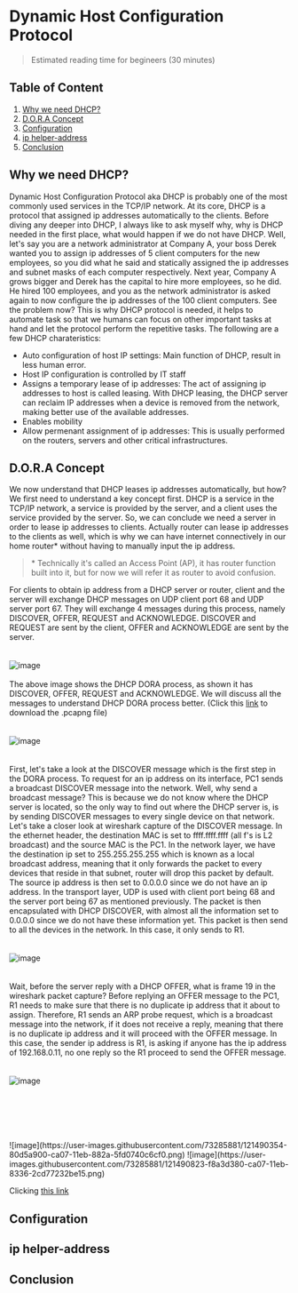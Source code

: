 # Dynamic Host Configuration Protocol
  > Estimated reading time for begineers (30 minutes)
## Table of Content
  1. [Why we need DHCP?](#intro)
  2. [D.O.R.A Concept](#dora)
  3. [Configuration](#config)
  4. [ip helper-address](#iphelp)
  5. [Conclusion](#conclusion)
 
 ## Why we need DHCP? <a name="intro"></a>
 
 Dynamic Host Configuration Protocol aka DHCP is probably one of the most commonly used services in the TCP/IP network. At its core, DHCP is a protocol that assigned ip addresses automatically to the clients. Before diving any deeper into DHCP, I always like to ask myself why, why is DHCP needed in the first place, what would happen if we do not have DHCP. Well, let's say you are a network administrator at Company A, your boss Derek wanted you to assign ip addresses of 5 client computers for the new employees, so you did what he said and statically assigned the ip addresses and subnet masks of each computer respectively. Next year, Company A grows bigger and Derek has the capital to hire more employees, so he did. He hired 100 employees, and you as the network administrator is asked again to now configure the ip addresses of the 100 client computers. See the problem now? This is why DHCP protocol is needed, it helps to automate task so that we humans can focus on other important tasks at hand and let the protocol perform the repetitive tasks. The following are a few DHCP charateristics:
 - Auto configuration of host IP settings: Main function of DHCP, result in less human error.
 - Host IP configuration is controlled by IT staff
 - Assigns a temporary lease of ip addresses: The act of assigning ip addresses to host is called leasing. With DHCP leasing, the DHCP server can reclaim IP addresses when a device is removed from the network, making better use of the available addresses.
 - Enables mobility
 - Allow permenant assignment of ip addresses: This is usually performed on the routers, servers and other critical infrastructures.  


 ## D.O.R.A Concept <a name="dora"></a>
 
 We now understand that DHCP leases ip addresses automatically, but how? We first need to understand a key concept first. DHCP is a service in the TCP/IP network, a service is provided by the server, and a client uses the service provided by the server. So, we can conclude we need a server in order to lease ip addresses to clients. Actually router can lease ip addresses to the clients as well, which is why we can have internet connectively in our home router* without having to manually input the ip address. 
 
  > \* Technically it's called an Access Point (AP), it has router function built into it, but for now we will refer it as router to avoid confusion.

For clients to obtain ip address from a DHCP server or router, client and the server will exchange DHCP messages on UDP client port 68 and UDP server port 67. They will exchange 4 messages during this process, namely DISCOVER, OFFER, REQUEST and ACKNOWLEDGE. DISCOVER and REQUEST are sent by the client, OFFER and ACKNOWLEDGE are sent by the server.
<br />
<br />
<br />
![image](https://user-images.githubusercontent.com/73285881/121533644-0e7abe00-ca33-11eb-83d4-dcac81302a0f.png)
<br />
<br />
The above image shows the DHCP DORA process, as shown it has DISCOVER, OFFER, REQUEST and ACKNOWLEDGE. We will discuss all the messages to understand DHCP DORA process better. (Click this [link](./DHCP_Messages.pcapng) to download the .pcapng file)
<br />
<br />
<br />
![image](https://user-images.githubusercontent.com/73285881/121621755-60592d80-ca9f-11eb-8604-13ffdd00abc8.png)
<br />
<br />
<br />
First, let's take a look at the DISCOVER message which is the first step in the DORA process. To request for an ip address on its interface, PC1 sends a broadcast DISCOVER message into the network. Well, why send a broadcast message? This is because we do not know where the DHCP server is located, so the only way to find out where the DHCP server is, is by sending DISCOVER messages to every single device on that network. Let's take a closer look at wireshark capture of the DISCOVER message. In the ethernet header, the destination MAC is set to ffff.ffff.ffff (all f's is L2 broadcast) and the source MAC is the PC1. In the network layer, we have the destination ip set to 255.255.255.255 which is known as a local broadcast address, meaning that it only forwards the packet to every devices that reside in that subnet, router will drop this packet by default. The source ip address is then set to 0.0.0.0 since we do not have an ip address. In the transport layer, UDP is used with client port being 68 and the server port being 67 as mentioned previously. The packet is then encapsulated with DHCP DISCOVER, with almost all the information set to 0.0.0.0 since we do not have these information yet. This packet is then send to all the devices in the network. In this case, it only sends to R1.
<br />
<br />
<br />
![image](https://user-images.githubusercontent.com/73285881/121624860-e9269800-caa4-11eb-941f-0e8f8b255b67.png)
<br />
<br />
<br />
Wait, before the server reply with a DHCP OFFER, what is frame 19 in the wireshark packet capture? Before replying an OFFER message to the PC1, R1 needs to make sure that there is no duplicate ip address that it about to assign. Therefore, R1 sends an ARP probe request, which is a broadcast message into the network, if it does not receive a reply, meaning that there is no duplicate ip address and it will proceed with the OFFER message. In this case, the sender ip address is R1, is asking if anyone has the ip address of 192.168.0.11, no one reply so the R1 proceed to send the OFFER message.
<br />
<br />
<br />
![image](https://user-images.githubusercontent.com/73285881/121626597-4ff98080-caa8-11eb-9814-463053206d6a.png)
<br />
<br />
<br />

<br />
<br />
<br />
![image](https://user-images.githubusercontent.com/73285881/121490354-80d5a900-ca07-11eb-882a-5fd0740c6cf0.png)
![image](https://user-images.githubusercontent.com/73285881/121490823-f8a3d380-ca07-11eb-8336-2cd77232be15.png)




Clicking [this link](./DHCP_Messages.pcapng)



 
 
 
 ## Configuration <a name="config"></a>
 ## ip helper-address <a name="iphelp"></a>
 ## Conclusion <a name="conclusion"></a>
